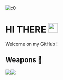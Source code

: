 ![c0](https://user-images.githubusercontent.com/78447751/115000536-24408c80-9ea3-11eb-9443-9d260fca4e4d.jpg)
 
# HI THERE <img src="https://raw.githubusercontent.com/MartinHeinz/MartinHeinz/master/wave.gif" width="30px">

Welcome on my GitHub !

## Weapons &#127993;

![](https://img.shields.io/badge/OS-MACOS-informational?style=flat&logo=<#000000>&logoColor=white&color=2bbc8a)![](https://img.shields.io/badge/Code-Python-informational?style=flat&logo=<#000000>&logoColor=white&color=2bbc8a)[](https://img.shields.io/badge/Code-C++-informational?style=flat&logo=<#000000>&logoColor=white&color=2bbc8a)
